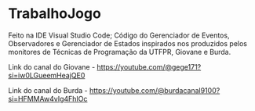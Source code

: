 # TrabalhoJogo

Feito na IDE Visual Studio Code;
Código do Gerenciador de Eventos, Observadores e Gerenciador de Estados inspirados nos produzidos pelos monitores de Técnicas de Programação da UTFPR, Giovane e Burda.

Link do canal do Giovane - https://youtube.com/@gege171?si=iw0LGueemHeajQE0

Link do canal do Burda - 
https://youtube.com/@burdacanal9100?si=HFMMAw4vIg4FhIOc
